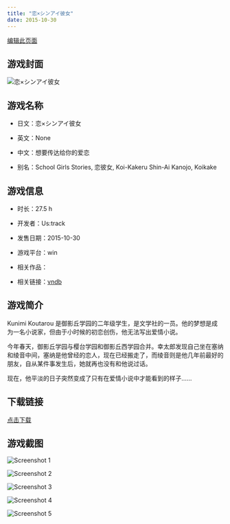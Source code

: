 ```yaml
---
title: "恋×シンアイ彼女"
date: 2015-10-30
---
```

[编辑此页面](https://github.com/ACG-3/ADV3-source/blob/main/source/_posts/games/%E6%81%8B%C3%97%E3%82%B7%E3%83%B3%E3%82%A2%E3%82%A4%E5%BD%BC%E5%A5%B3.md)

## 游戏封面

![恋×シンアイ彼女](https%3A//pan.timero.xyz/onedrive/img_lib_001/%E6%81%8B%C3%97%E3%82%B7%E3%83%B3%E3%82%A2%E3%82%A4%E5%BD%BC%E5%A5%B3_cover.avif)


## 游戏名称

- 日文：恋×シンアイ彼女
- 英文：None
- 中文：想要传达给你的爱恋

- 别名：School Girls Stories, 恋彼女, Koi-Kakeru Shin-Ai Kanojo, Koikake


## 游戏信息

- 时长：27.5 h
- 开发者：Us:track
- 发售日期：2015-10-30
- 游戏平台：win
- 相关作品：

- 相关链接：[vndb](https://vndb.org/v17516)


## 游戏简介

Kunimi Koutarou 是御影丘学园的二年级学生，是文学社的一员。他的梦想是成为一名小说家，但由于小时候的初恋创伤，他无法写出爱情小说。

今年春天，御影丘学园与樱台学园和御影丘西学园合并。幸太郎发现自己坐在塞纳和绫音中间，塞纳是他曾经的恋人，现在已经搬走了，而绫音则是他几年前最好的朋友，自从某件事发生后，她就再也没有和他说过话。

现在，他平淡的日子突然变成了只有在爱情小说中才能看到的样子......




## 下载链接

[点击下载](https://pan.timero.xyz/onedrive/adv_lib_001/%E6%81%8B%C3%97%E3%82%B7%E3%83%B3%E3%82%A2%E3%82%A4%E5%BD%BC%E5%A5%B3)


## 游戏截图


![Screenshot 1](https%3A//pan.timero.xyz/onedrive/img_lib_001/%E6%81%8B%C3%97%E3%82%B7%E3%83%B3%E3%82%A2%E3%82%A4%E5%BD%BC%E5%A5%B3_Screenshot_1.avif)

![Screenshot 2](https%3A//pan.timero.xyz/onedrive/img_lib_001/%E6%81%8B%C3%97%E3%82%B7%E3%83%B3%E3%82%A2%E3%82%A4%E5%BD%BC%E5%A5%B3_Screenshot_2.avif)

![Screenshot 3](https%3A//pan.timero.xyz/onedrive/img_lib_001/%E6%81%8B%C3%97%E3%82%B7%E3%83%B3%E3%82%A2%E3%82%A4%E5%BD%BC%E5%A5%B3_Screenshot_3.avif)

![Screenshot 4](https%3A//pan.timero.xyz/onedrive/img_lib_001/%E6%81%8B%C3%97%E3%82%B7%E3%83%B3%E3%82%A2%E3%82%A4%E5%BD%BC%E5%A5%B3_Screenshot_4.avif)

![Screenshot 5](https%3A//pan.timero.xyz/onedrive/img_lib_001/%E6%81%8B%C3%97%E3%82%B7%E3%83%B3%E3%82%A2%E3%82%A4%E5%BD%BC%E5%A5%B3_Screenshot_5.avif)

